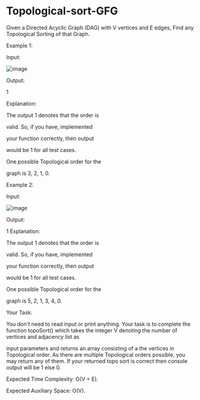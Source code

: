 # Topological-sort-GFG

Given a Directed Acyclic Graph (DAG) with V vertices and E edges, Find any Topological Sorting of that Graph.



Example 1:




Input:

![image](https://user-images.githubusercontent.com/63790684/130189631-a660bff2-5c69-4f56-b753-59ff6f0c8068.png)

Output:


1


Explanation:


The output 1 denotes that the order is


valid. So, if you have, implemented


your function correctly, then output


would be 1 for all test cases.


One possible Topological order for the


graph is 3, 2, 1, 0.


Example 2:




Input:


![image](https://user-images.githubusercontent.com/63790684/130189654-4abac08a-0b06-4382-ad5b-6a7889c97942.png)


Output:


1
Explanation:


The output 1 denotes that the order is


valid. So, if you have, implemented


your function correctly, then output


would be 1 for all test cases.


One possible Topological order for the


graph is 5, 2, 1, 3, 4, 0.
 



Your Task:


You don't need to read input or print anything. Your task is to complete the function topoSort()  which takes the integer V denoting the number of vertices and adjacency list as 


input parameters and returns an array consisting of a the vertices in Topological order. As there are multiple Topological orders possible, you may return any of them. If your returned topo sort is correct then console output will be 1 else 0.




Expected Time Complexity: O(V + E).


Expected Auxiliary Space: O(V).
